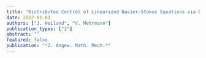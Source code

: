 ```yaml
---
title: "Distributed Control of Linearized Navier-Stokes Equations via Discretized Input/Output Maps"
date: 2012-01-01
authors: ["J. Heiland", "V. Mehrmann"]
publication_types: ["2"]
abstract: ""
featured: false
publication: "*Z. Angew. Math. Mech.*"
---
```


